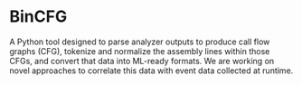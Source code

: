 # BinCFG
A Python tool designed to parse analyzer outputs to produce call flow graphs (CFG), tokenize and normalize the assembly lines within those CFGs, and convert that data into ML-ready formats. We are working on novel approaches to correlate this data with event data collected at runtime.
